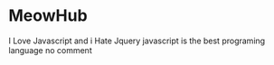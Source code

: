 # MeowHub
I Love Javascript and i Hate Jquery 
javascript is the best programing language no comment

